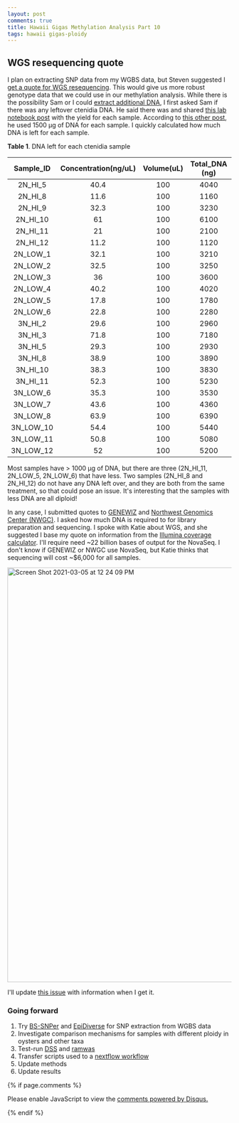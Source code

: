 ```yaml
---
layout: post
comments: true
title: Hawaii Gigas Methylation Analysis Part 10
tags: hawaii gigas-ploidy
---
```


## WGS resequencing quote

I plan on extracting SNP data from my WGBS data, but Steven suggested I [get a quote for WGS resequencing](https://github.com/RobertsLab/resources/issues/1124). This would give us more robust genotype data that we could use in our methylation analysis. While there is the possibility Sam or I could [extract additional DNA](https://github.com/RobertsLab/resources/issues/1126), I first asked Sam if there was any leftover ctenidia DNA. He said there was and shared [this lab notebook post](https://robertslab.github.io/sams-notebook/2020/08/21/DNA-Isolation-and-Quantification-C.gigas-High-Low-pH-Triploid-and-Diploid-Ctenidia.html) with the yield for each sample. According to [this other post](https://robertslab.github.io/sams-notebook/2020/08/24/Sample-Submitted-C.gigas-Diploid-Triploid-pH-Treatments-Ctenidia-to-ZymoResearch-for-WGBS.html), he used 1500 µg of DNA for each sample. I quickly calculated how much DNA is left for each sample.

**Table 1**. DNA left for each ctenidia sample

| Sample_ID | Concentration(ng/uL) | Volume(uL) | Total_DNA (ng) | Amount Left |
|:---------:|:--------------------:|:----------:|:--------------:|:-----------:|
|  2N_HI_5  |         40.4         |     100    |      4040      |     2540    |
|  2N_HI_8  |         11.6         |     100    |      1160      |      0      |
|  2N_HI_9  |         32.3         |     100    |      3230      |     1730    |
|  2N_HI_10 |          61          |     100    |      6100      |     4600    |
|  2N_HI_11 |          21          |     100    |      2100      |     600     |
|  2N_HI_12 |         11.2         |     100    |      1120      |      0      |
|  2N_LOW_1 |         32.1         |     100    |      3210      |     1710    |
|  2N_LOW_2 |         32.5         |     100    |      3250      |     1750    |
|  2N_LOW_3 |          36          |     100    |      3600      |     2100    |
|  2N_LOW_4 |         40.2         |     100    |      4020      |     2520    |
|  2N_LOW_5 |         17.8         |     100    |      1780      |     280     |
|  2N_LOW_6 |         22.8         |     100    |      2280      |     780     |
|  3N_HI_2  |         29.6         |     100    |      2960      |     1460    |
|  3N_HI_3  |         71.8         |     100    |      7180      |     5680    |
|  3N_HI_5  |         29.3         |     100    |      2930      |     1430    |
|  3N_HI_8  |         38.9         |     100    |      3890      |     2390    |
|  3N_HI_10 |         38.3         |     100    |      3830      |     2330    |
|  3N_HI_11 |         52.3         |     100    |      5230      |     3730    |
|  3N_LOW_6 |         35.3         |     100    |      3530      |     2030    |
|  3N_LOW_7 |         43.6         |     100    |      4360      |     2860    |
|  3N_LOW_8 |         63.9         |     100    |      6390      |     4890    |
| 3N_LOW_10 |         54.4         |     100    |      5440      |     3940    |
| 3N_LOW_11 |         50.8         |     100    |      5080      |     3580    |
| 3N_LOW_12 |          52          |     100    |      5200      |     3700    |

Most samples have > 1000 µg of DNA, but there are three (2N_HI_11, 2N_LOW_5, 2N_LOW_6) that have less. Two samples (2N_HI_8 and 2N_HI_12) do not have any DNA left over, and they are both from the same treatment, so that could pose an issue. It's interesting that the samples with less DNA are all diploid!

In any case, I submitted quotes to [GENEWIZ](https://www.genewiz.com) and [Northwest Genomics Center (NWGC)](https://nwgc.gs.washington.edu/?q=what-we-do/request-a-quote). I asked how much DNA is required to for library preparation and sequencing. I spoke with Katie about WGS, and she suggested I base my quote on information from the [Illumina coverage calculator](https://support.illumina.com/downloads/sequencing_coverage_calculator.html). I'll require need ~22 billion bases of output for the NovaSeq. I don't know if GENEWIZ or NWGC use NovaSeq, but Katie thinks that sequencing will cost ~$6,000 for all samples.

<img width="933" alt="Screen Shot 2021-03-05 at 12 24 09 PM" src="https://user-images.githubusercontent.com/22335838/110176964-061e4180-7db9-11eb-8bff-e333e297b811.png">

I'll update [this issue](https://github.com/RobertsLab/resources/issues/1124) with information when I get it.

### Going forward

1. Try [BS-SNPer](https://github.com/hellbelly/BS-Snper) and [EpiDiverse](https://github.com/EpiDiverse/snp) for SNP extraction from WGBS data
5. Investigate comparison mechanisms for samples with different ploidy in oysters and other taxa
4. Test-run [DSS](http://bioconductor.org/packages/release/bioc/vignettes/DSS/inst/doc/DSS.html#34_DMLDMR_detection_from_general_experimental_design) and [ramwas](https://bioconductor.org/packages/release/bioc/html/ramwas.html)
5. Transfer scripts used to a [nextflow workflow](https://github.com/nextflow-io/nextflow)
6. Update methods
7. Update results

{% if page.comments %}

<div id="disqus_thread"></div>
<script>

/**
*  RECOMMENDED CONFIGURATION VARIABLES: EDIT AND UNCOMMENT THE SECTION BELOW TO INSERT DYNAMIC VALUES FROM YOUR PLATFORM OR CMS.
*  LEARN WHY DEFINING THESE VARIABLES IS IMPORTANT: https://disqus.com/admin/universalcode/#configuration-variables*/
/*
var disqus_config = function () {
this.page.url = PAGE_URL;  // Replace PAGE_URL with your page's canonical URL variable
this.page.identifier = PAGE_IDENTIFIER; // Replace PAGE_IDENTIFIER with your page's unique identifier variable
};
*/
(function() { // DON'T EDIT BELOW THIS LINE
var d = document, s = d.createElement('script');
s.src = 'https://the-responsible-grad-student.disqus.com/embed.js';
s.setAttribute('data-timestamp', +new Date());
(d.head || d.body).appendChild(s);
})();
</script>
<noscript>Please enable JavaScript to view the <a href="https://disqus.com/?ref_noscript">comments powered by Disqus.</a></noscript>

{% endif %}

<script id="dsq-count-scr" src="//the-responsible-grad-student.disqus.com/count.js" async></script>
